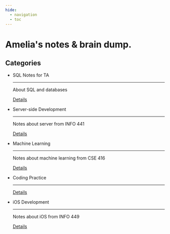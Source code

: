 ```yaml
---
hide:
  - navigation
  - toc
---
```


# Amelia's notes & brain dump.

## Categories

<div class="grid cards" markdown>

-   SQL Notes for TA

    ---

    About SQL and databases
    
    <a href="/SQL/Index" class="details-link">Details</a>

-   Server-side Development

    ---

    Notes about server from INFO 441

    <a href="/INFO441/Index" class="details-link">Details</a>

-   Machine Learning

    ---

    Notes about machine learning from CSE 416
    
    <a href="https://www.notion.so/ameli9/CSE-416-21d5d09895ac8071851ec7deafb24f07?source=copy_link" class="details-link">Details</a>

-   Coding Practice

    ---
    
    <a href="/coding/Index" class="details-link">Details</a>

-   iOS Development

    ---

    Notes about iOS from INFO 449

    <a href="/INFO449/Index" class="details-link">Details</a>

</div>